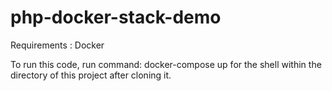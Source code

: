 # php-docker-stack-demo


Requirements : Docker 


To run this code, run command: docker-compose up for the shell within the directory of this project after cloning it.
